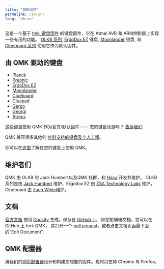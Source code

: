 ```yaml
---
title: "QMK固件"
permalink: /zh-cn/
lang: "zh-cn"
---
```

这是一个基于 [tmk\_键盘固件](http://github.com/tmk/tmk_keyboard) 的键盘固件，它在 Atmel AVR 和 ARM控制器上实现一些有用的功能。 [OLKB 系列](http://olkb.com), [ErgoDox EZ](http://www.ergodox-ez.com) 键盘, [Moonlander](https://www.zsa.io/moonlander/) 键盘, 和 [Clueboard 系列](http://clueboard.co/) 使用它作为默认固件。

## 由 QMK 驱动的键盘

* [Planck](https://github.com/qmk/qmk_firmware/blob/master/keyboards/planck/)
* [Preonic](https://github.com/qmk/qmk_firmware/blob/master/keyboards/preonic/)
* [ErgoDox EZ](https://github.com/qmk/qmk_firmware/blob/master/keyboards/ergodox_ez/)
* [Moonlander](https://github.com/qmk/qmk_firmware/blob/master/keyboards/moonlander/)
* [Clueboard](https://github.com/qmk/qmk_firmware/blob/master/keyboards/clueboard/)
* [Cluepad](https://github.com/qmk/qmk_firmware/blob/master/keyboards/clueboard/17/)
* [Gergo](https://qmk.fm/keyboards/gergo/)
* [Georgi](https://qmk.fm/keyboards/georgi/)
* [Atreus](https://github.com/qmk/qmk_firmware/blob/master/keyboards/atreus/)

这些键盘使用 QMK 作为官方/默认固件 ---- 您的键盘也是吗？ [告诉我们](https://github.com/qmk/qmk.fm/issues/new) 

QMK 兼容很多其他的 [社群支持的键盘及个人工程](/keyboards/)。

你可以在[这里](/powered/)了解在您的键盘上使用 QMK。

## 维护者们

QMK 由 OLKB 的 Jack Humbert以及QMK 社群，和 [Hasu](https://github.com/tmk) 开发并维护。 OLKB 系列是由 [Jack Humbert](https://github.com/jackhumbert) 维护，Ergodox EZ 由 [ZSA Technology Labs](https://github.com/zsa) 维护，Clueboard 由 [Zach White](https://github.com/skullydazed)维护。

## 文档

[官方文档](https://docs.qmk.fm) 使用 [Docsify](https://docsify.js.org/) 生成，保存在 [GitHub](https://github.com/qmk/qmk_firmware/tree/master/docs)上。 如您想编辑文档，您可以在 GitHub 上 fork QMK， 并打开一个 [pull request](https://github.com/qmk/qmk_firmware/pulls)，或者点击文档页面最下面的“Edit Document”.

## QMK 配置器

用我们的[网页配置器](https://config.qmk.fm)设计和构建您想要的固件。现时只支持 Chrome 与 Firefox。
